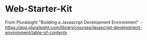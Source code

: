 # Web-Starter-Kit
From Pluralsight "Building a Javascript Development Environment" - https://app.pluralsight.com/library/courses/javascript-development-environment/table-of-contents
